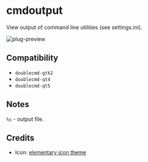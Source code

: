 cmdoutput
========
View output of command line utilities (see settings.ini).

![plug-preview](https://i.imgur.com/CdLJmbp.png)

## Compatibility
- `doublecmd-gtk2`
- `doublecmd-qt4`
- `doublecmd-qt5`

## Notes
`%s` - output file.

## Credits
- Icon: [elementary icon theme](https://github.com/elementary/icons/)
